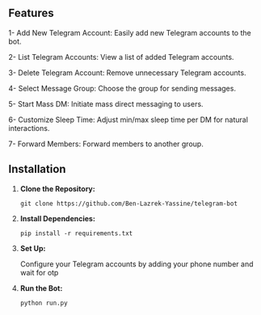 ## Features

1- Add New Telegram Account:
Easily add new Telegram accounts to the bot.

2- List Telegram Accounts:
View a list of added Telegram accounts.

3- Delete Telegram Account:
Remove unnecessary Telegram accounts.

4- Select Message Group:
Choose the group for sending messages.

5- Start Mass DM:
Initiate mass direct messaging to users.

6- Customize Sleep Time:
Adjust min/max sleep time per DM for natural interactions.

7- Forward Members:
Forward members to another group.

## Installation

1. **Clone the Repository:**

    ```shell
    git clone https://github.com/Ben-Lazrek-Yassine/telegram-bot
    ```

2. **Install Dependencies:**

    ```shell
    pip install -r requirements.txt
    ```

3. **Set Up:**

    Configure your Telegram accounts by adding your phone number and wait for otp

2. **Run the Bot:**

    ```shell
    python run.py
    ```
